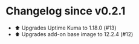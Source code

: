 # Changelog since v0.2.1
- ⬆️ Upgrades Uptime Kuma to 1.18.0 (#13) 
- ⬆️ Upgrades add-on base image to 12.2.4 (#12) 
